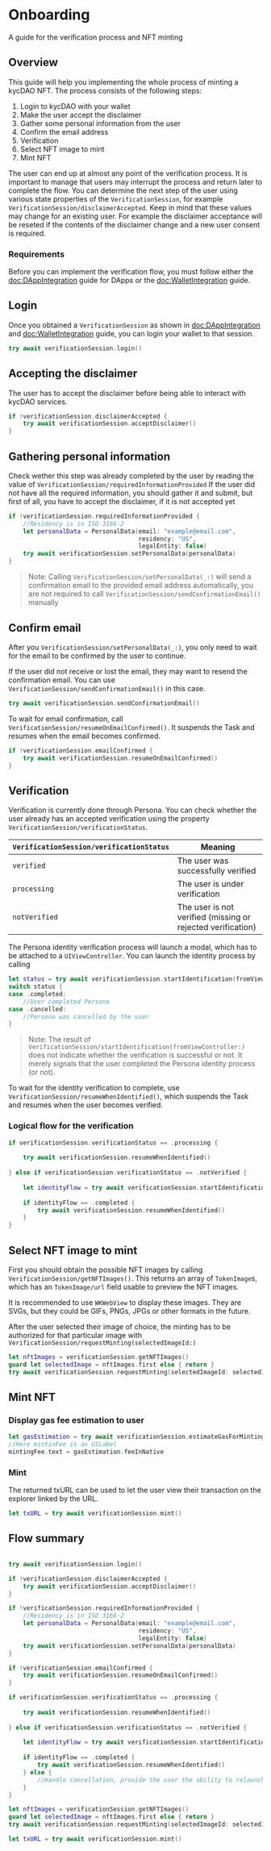 # Onboarding

A guide for the verification process and NFT minting

## Overview

This guide will help you implementing the whole process of minting a kycDAO NFT.
The process consists of the following steps:
1. Login to kycDAO with your wallet
2. Make the user accept the disclaimer
3. Gather some personal information from the user
4. Confirm the email address
5. Verification
6. Select NFT image to mint
7. Mint NFT

The user can end up at almost any point of the verification process. It is important to manage that users may interrupt the process and return later to complete the flow. You can determine the next step of the user using various state properties of the ``VerificationSession``, for example ``VerificationSession/disclaimerAccepted``. Keep in mind that these values may change for an existing user. For example the disclaimer acceptance will be reseted if the contents of the disclaimer change and a new user consent is required.

### Requirements

Before you can implement the verification flow, you must follow either the <doc:DAppIntegration> guide for DApps or the <doc:WalletIntegration> guide.

## Login

Once you obtained a `VerificationSession` as shown in <doc:DAppIntegration> and <doc:WalletIntegration> guide, you can login your wallet to that session.

```swift
try await verificationSession.login()
```

## Accepting the disclaimer

The user has to accept the disclaimer before being able to interact with kycDAO services.

```swift
if !verificationSession.disclaimerAccepted {
    try await verificationSession.acceptDisclaimer()
}
```

## Gathering personal information

Check wether this step was already completed by the user by reading the value of ``VerificationSession/requiredInformationProvided``
If the user did not have all the required information, you should gather it and submit, but first of all, you have to accept the disclaimer, if it is not accepted yet

```swift
if !verificationSession.requiredInformationProvided {
    //Residency is in ISO 3166-2
    let personalData = PersonalData(email: "example@email.com",
                                    residency: "US",
                                    legalEntity: false)
    try await verificationSession.setPersonalData(personalData)
}
```

> Note: Calling ``VerificationSession/setPersonalData(_:)`` will send a confirmation email to the provided email address automatically, you are not required to call ``VerificationSession/sendConfirmationEmail()`` manually

## Confirm email

After you ``VerificationSession/setPersonalData(_:)``, you only need to wait for the email to be confirmed by the user to continue. 

If the user did not receive or lost the email, they may want to resend the confirmation email. You can use ``VerificationSession/sendConfirmationEmail()`` in this case.

```swift
try await verificationSession.sendConfirmationEmail()
```

To wait for email confirmation, call ``VerificationSession/resumeOnEmailConfirmed()``. It suspends the Task and resumes when the email becomes confirmed.

```swift
if !verificationSession.emailConfirmed {
    try await verificationSession.resumeOnEmailConfirmed()
}
```

## Verification

Verification is currently done through Persona. You can check whether the user already has an accepted verification using the property ``VerificationSession/verificationStatus``.

``VerificationSession/verificationStatus`` | Meaning
--- | ---
`verified` | The user was successfully verified
`processing` | The user is under verification
`notVerified` | The user is not verified (missing or rejected verification)

The Persona identity verification process will launch a modal, which has to be attached to a `UIViewController`. You can launch the identity process by calling

```swift
let status = try await verificationSession.startIdentification(fromViewController: self)
switch status {
case .completed:
    //User completed Persona
case .cancelled:
    //Persona was cancelled by the user
}
```

> Note: The result of ``VerificationSession/startIdentification(fromViewController:)`` does not indicate whether the verification is successful or not. It merely signals that the user completed the Persona identity process (or not). 

To wait for the identity verification to complete, use ``VerificationSession/resumeWhenIdentified()``, which suspends the Task and resumes when the user becomes verified.

### Logical flow for the verification

```swift
if verificationSession.verificationStatus == .processing {
    
    try await verificationSession.resumeWhenIdentified()
    
} else if verificationSession.verificationStatus == .notVerified {
    
    let identityFlow = try await verificationSession.startIdentification(fromViewController: self)
    
    if identityFlow == .completed {
        try await verificationSession.resumeWhenIdentified()
    }
}
```

## Select NFT image to mint

First you should obtain the possible NFT images by calling ``VerificationSession/getNFTImages()``. This returns an array of ``TokenImage``s, which has an ``TokenImage/url`` field usable to preview the NFT images. 

It is recommended to use `WKWebView` to display these images. They are SVGs, but they could be GIFs, PNGs, JPGs or other formats in the future.

After the user selected their image of choice, the minting has to be authorized for that particular image with ``VerificationSession/requestMinting(selectedImageId:)``

```swift
let nftImages = verificationSession.getNFTImages()
guard let selectedImage = nftImages.first else { return }
try await verificationSession.requestMinting(selectedImageId: selectedImage.id)
```

## Mint NFT

### Display gas fee estimation to user

```swift
let gasEstimation = try await verificationSession.estimateGasForMinting()
//Here mintinFee is an UILabel
mintingFee.text = gasEstimation.feeInNative
```
### Mint

The returned txURL can be used to let the user view their transaction on the explorer linked by the URL.

```swift
let txURL = try await verificationSession.mint()
```

## Flow summary

```swift

try await verificationSession.login()

if !verificationSession.disclaimerAccepted {
    try await verificationSession.acceptDisclaimer()
}

if !verificationSession.requiredInformationProvided {
    //Residency is in ISO 3166-2
    let personalData = PersonalData(email: "example@email.com",
                                    residency: "US",
                                    legalEntity: false)
    try await verificationSession.setPersonalData(personalData)
}

if !verificationSession.emailConfirmed {
    try await verificationSession.resumeOnEmailConfirmed()
}

if verificationSession.verificationStatus == .processing {
    
    try await verificationSession.resumeWhenIdentified()
    
} else if verificationSession.verificationStatus == .notVerified {
    
    let identityFlow = try await verificationSession.startIdentification(fromViewController: self)
    
    if identityFlow == .completed {
        try await verificationSession.resumeWhenIdentified()
    } else {
        //Handle cancellation, provide the user the ability to relaunch the identity verification
    }
}

let nftImages = verificationSession.getNFTImages()
guard let selectedImage = nftImages.first else { return }
try await verificationSession.requestMinting(selectedImageId: selectedImage.id)

let txURL = try await verificationSession.mint()

```
